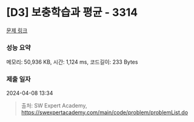 # [D3] 보충학습과 평균 - 3314 

[문제 링크](https://swexpertacademy.com/main/code/problem/problemDetail.do?contestProbId=AWBnA2jaxDsDFAWr) 

### 성능 요약

메모리: 50,936 KB, 시간: 1,124 ms, 코드길이: 233 Bytes

### 제출 일자

2024-04-08 13:34



> 출처: SW Expert Academy, https://swexpertacademy.com/main/code/problem/problemList.do